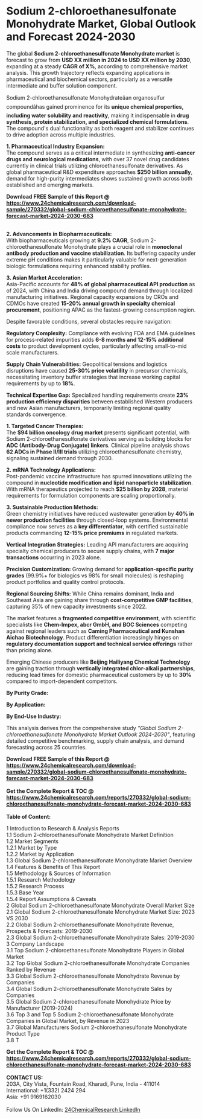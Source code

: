 <h1>Sodium 2-chloroethanesulfonate Monohydrate Market, Global Outlook and Forecast 2024-2030</h1><p>The global <strong>Sodium 2-chloroethanesulfonate Monohydrate market</strong> is forecast to grow from <strong>USD XX million in 2024 to USD XX million by 2030</strong>, expanding at a steady <strong>CAGR of X%</strong>, according to comprehensive market analysis. This growth trajectory reflects expanding applications in pharmaceutical and biochemical sectors, particularly as a versatile intermediate and buffer solution component.</p><p>Sodium 2-chloroethanesulfonate Monohydrateâan organosulfur compoundâhas gained prominence for its <strong>unique chemical properties, including water solubility and reactivity</strong>, making it indispensable in <strong>drug synthesis, protein stabilization, and specialized chemical formulations</strong>. The compound's dual functionality as both reagent and stabilizer continues to drive adoption across multiple industries.</p><p><strong>1. Pharmaceutical Industry Expansion:</strong><br>
The compound serves as a critical intermediate in synthesizing <strong>anti-cancer drugs and neurological medications</strong>, with over 37 novel drug candidates currently in clinical trials utilizing chloroethanesulfonate derivatives. As global pharmaceutical R&amp;D expenditure approaches <strong>$250 billion annually</strong>, demand for high-purity intermediates shows sustained growth across both established and emerging markets.</p><div><b>Download FREE Sample of this Report @ 
            <a href="https://www.24chemicalresearch.com/download-sample/270332/global-sodium-chloroethanesulfonate-monohydrate-forecast-market-2024-2030-683">
            https://www.24chemicalresearch.com/download-sample/270332/global-sodium-chloroethanesulfonate-monohydrate-forecast-market-2024-2030-683</a></b></div><br><p><strong>2. Advancements in Biopharmaceuticals:</strong><br>
With biopharmaceuticals growing at <strong>9.2% CAGR</strong>, Sodium 2-chloroethanesulfonate Monohydrate plays a crucial role in <strong>monoclonal antibody production and vaccine stabilization</strong>. Its buffering capacity under extreme pH conditions makes it particularly valuable for next-generation biologic formulations requiring enhanced stability profiles.</p><p><strong>3. Asian Market Acceleration:</strong><br>
Asia-Pacific accounts for <strong>48% of global pharmaceutical API production</strong> as of 2024, with China and India driving compound demand through localized manufacturing initiatives. Regional capacity expansions by CROs and CDMOs have created <strong>15-20% annual growth in specialty chemical procurement</strong>, positioning APAC as the fastest-growing consumption region.</p><p>Despite favorable conditions, several obstacles require navigation:</p><p><strong>Regulatory Complexity:</strong> Compliance with evolving FDA and EMA guidelines for process-related impurities adds <strong>6-8 months and 12-15% additional costs</strong> to product development cycles, particularly affecting small-to-mid scale manufacturers.</p><p><strong>Supply Chain Vulnerabilities:</strong> Geopolitical tensions and logistics disruptions have caused <strong>25-30% price volatility</strong> in precursor chemicals, necessitating inventory buffer strategies that increase working capital requirements by up to <strong>18%</strong>.</p><p><strong>Technical Expertise Gap:</strong> Specialized handling requirements create <strong>23% production efficiency disparities</strong> between established Western producers and new Asian manufacturers, temporarily limiting regional quality standards convergence.</p><p><strong>1. Targeted Cancer Therapies:</strong><br>
The <strong>$94 billion oncology drug market</strong> presents significant potential, with Sodium 2-chloroethanesulfonate derivatives serving as building blocks for <strong>ADC (Antibody-Drug Conjugate) linkers</strong>. Clinical pipeline analysis shows <strong>62 ADCs in Phase II/III trials</strong> utilizing chloroethanesulfonate chemistry, signaling sustained demand through 2030.</p><p><strong>2. mRNA Technology Applications:</strong><br>
Post-pandemic vaccine infrastructure has spurred innovations utilizing the compound in <strong>nucleotide modification and lipid nanoparticle stabilization</strong>. With mRNA therapeutics projected to reach <strong>$25 billion by 2028</strong>, material requirements for formulation components are scaling proportionally.</p><p><strong>3. Sustainable Production Methods:</strong><br>
Green chemistry initiatives have reduced wastewater generation by <strong>40% in newer production facilities</strong> through closed-loop systems. Environmental compliance now serves as a <strong>key differentiator</strong>, with certified sustainable products commanding <strong>12-15% price premiums</strong> in regulated markets.</p><p><strong>Vertical Integration Strategies:</strong> Leading API manufacturers are acquiring specialty chemical producers to secure supply chains, with <strong>7 major transactions</strong> occurring in 2023 alone.</p><p><strong>Precision Customization:</strong> Growing demand for <strong>application-specific purity grades</strong> (99.9%+ for biologics vs 98% for small molecules) is reshaping product portfolios and quality control protocols.</p><p><strong>Regional Sourcing Shifts:</strong> While China remains dominant, India and Southeast Asia are gaining share through <strong>cost-competitive GMP facilities</strong>, capturing 35% of new capacity investments since 2022.</p><p>The market features a <strong>fragmented competitive environment</strong>, with scientific specialists like <strong>Chem-Impex, abcr GmbH, and BOC Sciences</strong> competing against regional leaders such as <strong>Caming Pharmaceutical and Kunshan Aichao Biotechnology</strong>. Product differentiation increasingly hinges on <strong>regulatory documentation support and technical service offerings</strong> rather than pricing alone.</p><p>Emerging Chinese producers like <strong>Beijing Hailiyang Chemical Technology</strong> are gaining traction through <strong>vertically integrated chlor-alkali partnerships</strong>, reducing lead times for domestic pharmaceutical customers by up to <strong>30%</strong> compared to import-dependent competitors.</p><p><strong>By Purity Grade:</strong></p><p><strong>By Application:</strong></p><p><strong>By End-Use Industry:</strong></p><p>This analysis derives from the comprehensive study <em>"Global Sodium 2-chloroethanesulfonate Monohydrate Market Outlook 2024-2030"</em>, featuring detailed competitive benchmarking, supply chain analysis, and demand forecasting across 25 countries.</p><div><b>Download FREE Sample of this Report @ 
            <a href="https://www.24chemicalresearch.com/download-sample/270332/global-sodium-chloroethanesulfonate-monohydrate-forecast-market-2024-2030-683">
            https://www.24chemicalresearch.com/download-sample/270332/global-sodium-chloroethanesulfonate-monohydrate-forecast-market-2024-2030-683</a></b></div><br><div><b>Get the Complete Report & TOC @ 
            <a href="https://www.24chemicalresearch.com/reports/270332/global-sodium-chloroethanesulfonate-monohydrate-forecast-market-2024-2030-683">
            https://www.24chemicalresearch.com/reports/270332/global-sodium-chloroethanesulfonate-monohydrate-forecast-market-2024-2030-683</a></b></div><br>
            <b>Table of Content:</b><p>1 Introduction to Research & Analysis Reports<br />
    1.1 Sodium 2-chloroethanesulfonate Monohydrate Market Definition<br />
    1.2 Market Segments<br />
        1.2.1 Market by Type<br />
        1.2.2 Market by Application<br />
    1.3 Global Sodium 2-chloroethanesulfonate Monohydrate Market Overview<br />
    1.4 Features & Benefits of This Report<br />
    1.5 Methodology & Sources of Information<br />
        1.5.1 Research Methodology<br />
        1.5.2 Research Process<br />
        1.5.3 Base Year<br />
        1.5.4 Report Assumptions & Caveats<br />
2 Global Sodium 2-chloroethanesulfonate Monohydrate Overall Market Size<br />
    2.1 Global Sodium 2-chloroethanesulfonate Monohydrate Market Size: 2023 VS 2030<br />
    2.2 Global Sodium 2-chloroethanesulfonate Monohydrate Revenue, Prospects & Forecasts: 2019-2030<br />
    2.3 Global Sodium 2-chloroethanesulfonate Monohydrate Sales: 2019-2030<br />
3 Company Landscape<br />
    3.1 Top Sodium 2-chloroethanesulfonate Monohydrate Players in Global Market<br />
    3.2 Top Global Sodium 2-chloroethanesulfonate Monohydrate Companies Ranked by Revenue<br />
    3.3 Global Sodium 2-chloroethanesulfonate Monohydrate Revenue by Companies<br />
    3.4 Global Sodium 2-chloroethanesulfonate Monohydrate Sales by Companies<br />
    3.5 Global Sodium 2-chloroethanesulfonate Monohydrate Price by Manufacturer (2019-2024)<br />
    3.6 Top 3 and Top 5 Sodium 2-chloroethanesulfonate Monohydrate Companies in Global Market, by Revenue in 2023<br />
    3.7 Global Manufacturers Sodium 2-chloroethanesulfonate Monohydrate Product Type<br />
    3.8 T</p><div><b>Get the Complete Report & TOC @ 
            <a href="https://www.24chemicalresearch.com/reports/270332/global-sodium-chloroethanesulfonate-monohydrate-forecast-market-2024-2030-683">
            https://www.24chemicalresearch.com/reports/270332/global-sodium-chloroethanesulfonate-monohydrate-forecast-market-2024-2030-683</a></b></div><br><b>CONTACT US:</b><br>
            203A, City Vista, Fountain Road, Kharadi, Pune, India - 411014<br>
            International: +1(332) 2424 294<br>
            Asia: +91 9169162030 <br><br>
            Follow Us On LinkedIn: <a href="https://www.linkedin.com/company/24chemicalresearch/">24ChemicalResearch LinkedIn</a>